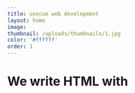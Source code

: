 ```yaml
---
title: usecue web development
layout: home
image:
thumbnail: /uploads/thumbnails/1.jpg
color: '#ffffff'
order: 1
---
```



# We write HTML with <style>

Websites, magazines, webshops, webapplicaties, nieuwsbrieven... [Meer weten?](/contact)